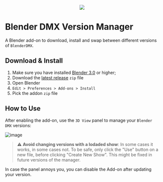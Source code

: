<p align="center">
  <img src="https://i.ibb.co/Wn9wkH1/banner.png" />
</p>

# Blender DMX Version Manager

A Blender add-on to download, install and swap between different versions of `BlenderDMX`.

## Download & Install

1. Make sure you have installed [Blender 3.0](https://www.blender.org/download/) or higher;
2. Download the [latest release](https://github.com/open-stage/blender-dmx-vm/releases/latest) `zip` file
3. Open Blender
4. `Edit > Preferences > Add-ons > Install`
5. Pick the addon `zip` file

## How to Use

After enabling the add-on, use the `3D View` panel to manage your `Blender DMX` versions:

![image](https://user-images.githubusercontent.com/2349393/223345959-ec28c56f-cf96-416e-a101-24ed45ab1a19.png)

> :warning: **Avoid changing versions with a lodaded show**: In some cases it works, in some cases not. To be safe, only click the "Use" button on a new file, before clicking "Create New Show". This might be fixed in future versions of the manager.

In case the panel annoys you, you can disable the Add-on after updating your version.
